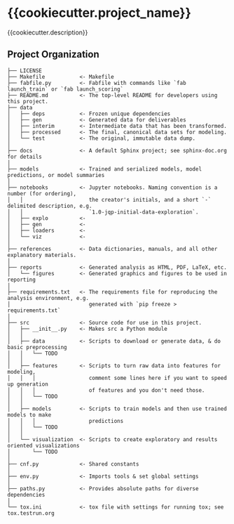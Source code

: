 {{cookiecutter.project_name}}
==============================

{{cookiecutter.description}}

Project Organization
------------

    ├── LICENSE
    ├── Makefile           <- Makefile
    ├── fabfile.py         <- Fabfile with commands like `fab launch_train` or `fab launch_scoring`
    ├── README.md          <- The top-level README for developers using this project.
    ├── data
    │   ├── deps           <- Frozen unique dependencies
    │   ├── gen            <- Generated data for deliverables
    │   ├── interim        <- Intermediate data that has been transformed.
    │   ├── processed      <- The final, canonical data sets for modeling.
    │   └── test           <- The original, immutable data dump.
    │
    ├── docs               <- A default Sphinx project; see sphinx-doc.org for details
    │
    ├── models             <- Trained and serialized models, model predictions, or model summaries
    │
    ├── notebooks          <- Jupyter notebooks. Naming convention is a number (for ordering),
    │   │                     the creator's initials, and a short `-` delimited description, e.g.
    │   │                     `1.0-jqp-initial-data-exploration`.
    │   ├── explo          <-
    │   ├── gen            <-
    │   ├── loaders        <-
    │   └── viz            <-
    │
    ├── references         <- Data dictionaries, manuals, and all other explanatory materials.
    │
    ├── reports            <- Generated analysis as HTML, PDF, LaTeX, etc.
    │   └── figures        <- Generated graphics and figures to be used in reporting
    │
    ├── requirements.txt   <- The requirements file for reproducing the analysis environment, e.g.
    │                         generated with `pip freeze > requirements.txt`
    │
    ├── src                <- Source code for use in this project.
    │   ├── __init__.py    <- Makes src a Python module
    │   │
    │   ├── data           <- Scripts to download or generate data, & do basic preprocessing
    │   │   └── TODO
    │   │
    │   ├── features       <- Scripts to turn raw data into features for modeling,
    │   │   │                 comment some lines here if you want to speed up generation
    │   │   │                 of features and you don't need those.
    │   │   └── TODO
    │   │
    │   ├── models         <- Scripts to train models and then use trained models to make
    │   │   │                 predictions
    │   │   └── TODO
    │   │
    │   └── visualization  <- Scripts to create exploratory and results oriented visualizations
    │       └── TODO
    │
    ├── cnf.py             <- Shared constants
    │
    ├── env.py             <- Imports tools & set global settings
    │
    ├── paths.py           <- Provides absolute paths for diverse dependencies
    │
    └── tox.ini            <- tox file with settings for running tox; see tox.testrun.org
